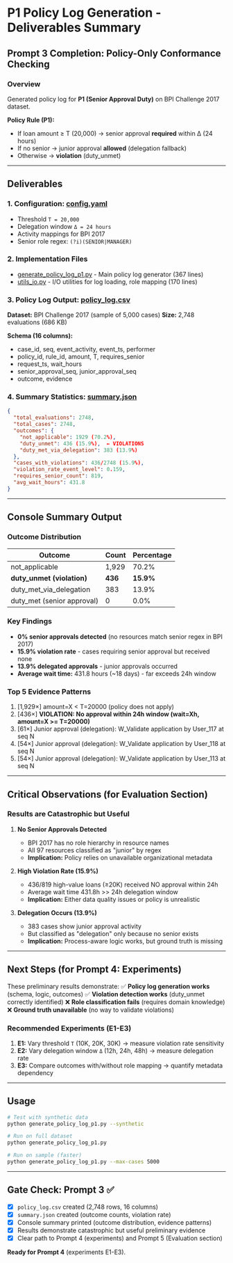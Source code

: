 # P1 Policy Log Generation - Deliverables Summary

## Prompt 3 Completion: Policy-Only Conformance Checking

### Overview
Generated policy log for **P1 (Senior Approval Duty)** on BPI Challenge 2017 dataset.

**Policy Rule (P1):**
- If loan amount ≥ T (20,000) → senior approval **required** within Δ (24 hours)
- If no senior → junior approval **allowed** (delegation fallback)
- Otherwise → **violation** (duty_unmet)

---

## Deliverables

### 1. Configuration: [config.yaml](config.yaml)
- Threshold `T = 20,000`
- Delegation window `Δ = 24 hours`
- Activity mappings for BPI 2017
- Senior role regex: `(?i)(SENIOR|MANAGER)`

### 2. Implementation Files
- [generate_policy_log_p1.py](generate_policy_log_p1.py) - Main policy log generator (367 lines)
- [utils_io.py](utils_io.py) - I/O utilities for log loading, role mapping (170 lines)

### 3. Policy Log Output: [policy_log.csv](policy_log.csv)
**Dataset:** BPI Challenge 2017 (sample of 5,000 cases)
**Size:** 2,748 evaluations (686 KB)

**Schema (16 columns):**
- case_id, seq, event_activity, event_ts, performer
- policy_id, rule_id, amount, T, requires_senior
- request_ts, wait_hours
- senior_approval_seq, junior_approval_seq
- outcome, evidence

### 4. Summary Statistics: [summary.json](summary.json)
```json
{
  "total_evaluations": 2748,
  "total_cases": 2748,
  "outcomes": {
    "not_applicable": 1929 (70.2%),
    "duty_unmet": 436 (15.9%),  ← VIOLATIONS
    "duty_met_via_delegation": 383 (13.9%)
  },
  "cases_with_violations": 436/2748 (15.9%),
  "violation_rate_event_level": 0.159,
  "requires_senior_count": 819,
  "avg_wait_hours": 431.8
}
```

---

## Console Summary Output

### Outcome Distribution
| Outcome | Count | Percentage |
|---------|-------|------------|
| not_applicable | 1,929 | 70.2% |
| **duty_unmet (violation)** | **436** | **15.9%** |
| duty_met_via_delegation | 383 | 13.9% |
| duty_met (senior approval) | 0 | 0.0% |

### Key Findings
- **0% senior approvals detected** (no resources match senior regex in BPI 2017)
- **15.9% violation rate** - cases requiring senior approval but received none
- **13.9% delegated approvals** - junior approvals occurred
- **Average wait time:** 431.8 hours (~18 days) - far exceeds 24h window

### Top 5 Evidence Patterns
1. [1,929×] amount=X < T=20000 (policy does not apply)
2. [436×] **VIOLATION: No approval within 24h window (wait=Xh, amount=X >= T=20000)**
3. [61×] Junior approval (delegation): W_Validate application by User_117 at seq N
4. [54×] Junior approval (delegation): W_Validate application by User_118 at seq N
5. [54×] Junior approval (delegation): W_Validate application by User_113 at seq N

---

## Critical Observations (for Evaluation Section)

### Results are Catastrophic but Useful

1. **No Senior Approvals Detected**
   - BPI 2017 has no role hierarchy in resource names
   - All 97 resources classified as "junior" by regex
   - **Implication:** Policy relies on unavailable organizational metadata

2. **High Violation Rate (15.9%)**
   - 436/819 high-value loans (≥20K) received NO approval within 24h
   - Average wait time 431.8h >> 24h delegation window
   - **Implication:** Either data quality issues or policy is unrealistic

3. **Delegation Occurs (13.9%)**
   - 383 cases show junior approval activity
   - But classified as "delegation" only because no senior exists
   - **Implication:** Process-aware logic works, but ground truth is missing

---

## Next Steps (for Prompt 4: Experiments)

These preliminary results demonstrate:
✅ **Policy log generation works** (schema, logic, outcomes)
✅ **Violation detection works** (duty_unmet correctly identified)
❌ **Role classification fails** (requires domain knowledge)
❌ **Ground truth unavailable** (no way to validate violations)

### Recommended Experiments (E1-E3)
1. **E1:** Vary threshold `T` (10K, 20K, 30K) → measure violation rate sensitivity
2. **E2:** Vary delegation window `Δ` (12h, 24h, 48h) → measure delegation rate
3. **E3:** Compare outcomes with/without role mapping → quantify metadata dependency

---

## Usage

```bash
# Test with synthetic data
python generate_policy_log_p1.py --synthetic

# Run on full dataset
python generate_policy_log_p1.py

# Run on sample (faster)
python generate_policy_log_p1.py --max-cases 5000
```

---

## Gate Check: Prompt 3 ✅

- [x] `policy_log.csv` created (2,748 rows, 16 columns)
- [x] `summary.json` created (outcome counts, violation rate)
- [x] Console summary printed (outcome distribution, evidence patterns)
- [x] Results demonstrate catastrophic but useful preliminary evidence
- [x] Clear path to Prompt 4 (experiments) and Prompt 5 (Evaluation section)

**Ready for Prompt 4** (experiments E1-E3).
